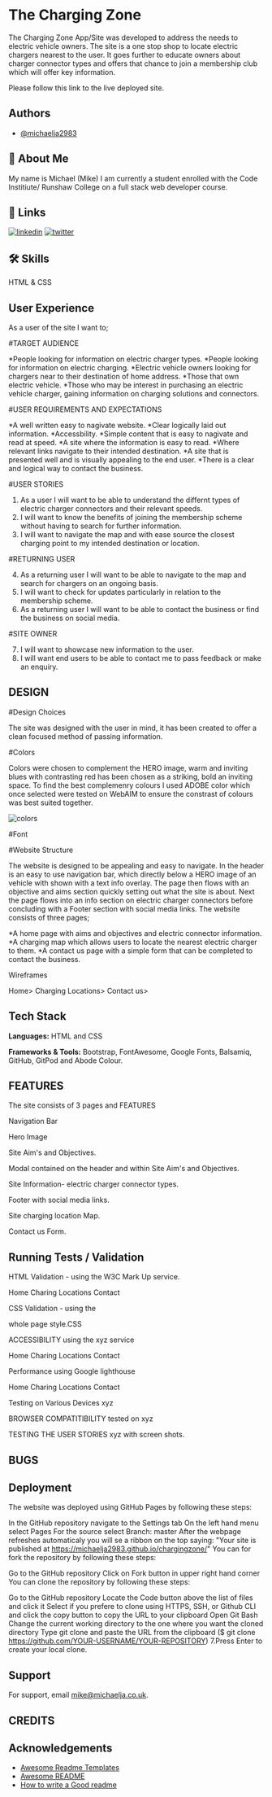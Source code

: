 # The Charging Zone

The Charging Zone App/Site was developed to address the needs to electric vehicle owners. The site is a one stop shop to locate electric chargers nearest to the user. It goes further to educate owners about charger connector types and offers that chance to join a membership club which will offer key information.

Please follow this link to the live deployed site.




## Authors

- [@michaelja2983](https://www.github.com/michaelja2983)


## 🚀 About Me
My name is Michael (Mike) I am currently a student enrolled with the Code Institiute/ Runshaw College on a full stack web developer course. 


## 🔗 Links
[![linkedin](https://img.shields.io/badge/linkedin-0A66C2?style=for-the-badge&logo=linkedin&logoColor=white)](https://www.linkedin.com/)
[![twitter](https://img.shields.io/badge/twitter-1DA1F2?style=for-the-badge&logo=twitter&logoColor=white)](https://twitter.com/)


## 🛠 Skills
HTML & CSS


## User Experience

As a user of the site I want to;

#TARGET AUDIENCE

*People looking for information on electric charger types.
*People looking for information on electric charging.
*Electric vehicle owners looking for chargers near to their destination of home address.
*Those that own electric vehicle.
*Those who may be interest in purchasing an electric vehicle charger, gaining information on charging solutions and connectors.

#USER REQUIREMENTS AND EXPECTATIONS

*A well written easy to nagivate website.
*Clear logically laid out information.
*Accessbility.
*Simple content that is easy to nagivate and read at speed.
*A site where the information is easy to read.
*Where relevant links navigate to their intended destination.
*A site that is presented well and is visually appealing to the end user.
*There is a clear and logical way to contact the business.

#USER STORIES

1. As a user I will want to be able to understand the differnt types of electric charger connectors and their relevant speeds.
2. I will want to know the benefits of joining the membership scheme without having to search for further information.
3. I will want to navigate the map and with ease source the closest charging point to my intended destination or location. 

#RETURNING USER

4. As a returning user I will want to be able to navigate to the map and search for chargers on an ongoing basis.
5. I will want to check for updates particularly in relation to the membership scheme. 
6. As a returning user I will want to be able to contact the business or find the business on social media. 

#SITE OWNER  

7. I will want to showcase new information to the user.
8. I will want end users to be able to contact me to pass feedback or make an enquiry.

## DESIGN

#Design Choices

The site was designed with the user in mind, it has been created to offer a clean focused method of passing information.

#Colors

Colors were chosen to complement the HERO image, warm and inviting blues with contrasting red has been chosen as a striking, bold an inviting space. To find the best complemenry colours I used ADOBE color which once selected were tested on WebAIM to ensure the constrast of colours was best suited together.

![colors](https://github.com/michaelja2983/chargingzone/assets/148334530/fde9bf9b-9fea-4950-9dc1-18a8977289b3)

#Font

#Website Structure

The website is designed to be appealing and easy to navigate. In the header is an easy to use navigation bar, which directly below a HERO image of an vehicle with shown with a text info overlay. The page then flows with an objective and aims section quickly setting out what the site is about. Next the page flows into an info section on electric charger connectors before concluding with a Footer section with social media links. The website consists of three pages;

*A home page with aims and objectives and electric connector information.
*A charging map which allows users to locate the nearest electric charger to them.
*A contact us page with a simple form that can be completed to contact the business. 

Wireframes

Home>
Charging Locations>
Contact us>


## Tech Stack

**Languages:** HTML and CSS

**Frameworks & Tools:** Bootstrap, FontAwesome, Google Fonts, Balsamiq, GitHub, GitPod and Abode Colour.


## FEATURES

The site consists of 3 pages and FEATURES

Navigation Bar


Hero Image


Site Aim's and Objectives.


Modal contained on the header and within Site Aim's and Objectives.


Site Information- electric charger connector types.


Footer with social media links.


Site charging location Map.


Contact us Form.
## Running Tests / Validation

HTML Validation - using the W3C Mark Up service.

Home
Charing Locations
Contact

CSS Validation - using the 

whole page
style.CSS

ACCESSIBILITY
using the xyz service 

Home 
Charing Locations
Contact

Performance
using Google lighthouse

Home 
Charing Locations
Contact

Testing on Various Devices
xyz

BROWSER COMPATITIBILITY
tested on xyz

TESTING THE USER STORIES
xyz
with screen shots.


## BUGS
## Deployment

The website was deployed using GitHub Pages by following these steps:

In the GitHub repository navigate to the Settings tab
On the left hand menu select Pages
For the source select Branch: master
After the webpage refreshes automaticaly you will se a ribbon on the top saying: "Your site is published at https://michaelja2983.github.io/chargingzone/"
You can for fork the repository by following these steps:

Go to the GitHub repository
Click on Fork button in upper right hand corner
You can clone the repository by following these steps:

Go to the GitHub repository
Locate the Code button above the list of files and click it
Select if you prefere to clone using HTTPS, SSH, or Github CLI and click the copy button to copy the URL to your clipboard
Open Git Bash
Change the current working directory to the one where you want the cloned directory
Type git clone and paste the URL from the clipboard ($ git clone https://github.com/YOUR-USERNAME/YOUR-REPOSITORY) 7.Press Enter to create your local clone.


## Support

For support, email mike@michaelja.co.uk.


## CREDITS
## Acknowledgements

 - [Awesome Readme Templates](https://awesomeopensource.com/project/elangosundar/awesome-README-templates)
 - [Awesome README](https://github.com/matiassingers/awesome-readme)
 - [How to write a Good readme](https://bulldogjob.com/news/449-how-to-write-a-good-readme-for-your-github-project)

